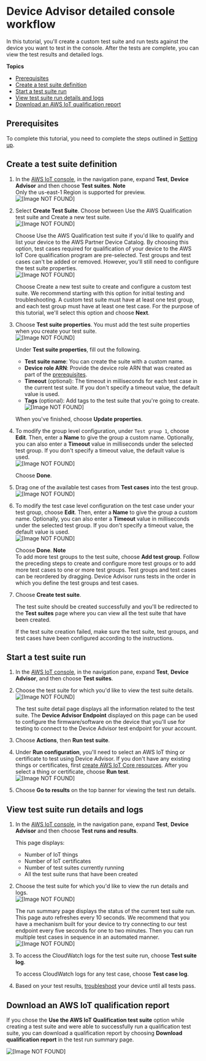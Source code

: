 # Device Advisor detailed console workflow<a name="device-advisor-console-tutorial"></a>

In this tutorial, you'll create a custom test suite and run tests against the device you want to test in the console\. After the tests are complete, you can view the test results and detailed logs\.

**Topics**
+ [Prerequisites](#da-detailed-prereqs)
+ [Create a test suite definition](#device-advisor-console-create-suite)
+ [Start a test suite run](#device-advisor-console-run-test-suite)
+ [View test suite run details and logs](#device-advisor-console-view-logs)
+ [Download an AWS IoT qualification report](#device-advisor-console-qualification-report)

## Prerequisites<a name="da-detailed-prereqs"></a>

To complete this tutorial, you need to complete the steps outlined in [Setting up](device-advisor-setting-up.md)\.

## Create a test suite definition<a name="device-advisor-console-create-suite"></a>

1. In the [AWS IoT console](https://console.aws.amazon.com/iot), in the navigation pane, expand **Test**, **Device Advisor** and then choose **Test suites**\.
**Note**  
Only the us\-east\-1 Region is supported for preview\.  
![\[Image NOT FOUND\]](http://docs.aws.amazon.com/iot/latest/developerguide/images/da-testsuite.png)

1. Select **Create Test Suite**\. Choose between Use the AWS Qualification test suite and Create a new test suite\.  
![\[Image NOT FOUND\]](http://docs.aws.amazon.com/iot/latest/developerguide/images/da-create-test-suite.png)

   Choose Use the AWS Qualification test suite if you'd like to qualify and list your device to the AWS Partner Device Catalog\. By choosing this option, test cases required for qualification of your device to the AWS IoT Core qualification program are pre\-selected\. Test groups and test cases can't be added or removed\. However, you'll still need to configure the test suite properties\.  
![\[Image NOT FOUND\]](http://docs.aws.amazon.com/iot/latest/developerguide/images/da-core-test-suite.png)

   Choose Create a new test suite to create and configure a custom test suite\. We recommend starting with this option for initial testing and troubleshooting\. A custom test suite must have at least one test group, and each test group must have at least one test case\. For the purpose of this tutorial, we'll select this option and choose **Next**\.

1. Choose **Test suite properties**\. You must add the test suite properties when you create your test suite\.  
![\[Image NOT FOUND\]](http://docs.aws.amazon.com/iot/latest/developerguide/images/da-test-suite-properties.png)

   Under **Test suite properties**, fill out the following\.
   + **Test suite name**: You can create the suite with a custom name\.
   + **Device role ARN**: Provide the device role ARN that was created as part of the [prerequisites](device-advisor-setting-up.md)\.
   + **Timeout** \(optional\): The timeout in milliseconds for each test case in the current test suite\. If you don't specify a timeout value, the default value is used\.
   + **Tags** \(optional\): Add tags to the test suite that you're going to create\.  
![\[Image NOT FOUND\]](http://docs.aws.amazon.com/iot/latest/developerguide/images/da-test-suite-properties-panel.png)

   When you've finished, choose **Update properties**\.

1. To modify the group level configuration, under `Test group 1`, choose **Edit**\. Then, enter a **Name** to give the group a custom name\. Optionally, you can also enter a **Timeout** value in milliseconds under the selected test group\. If you don't specify a timeout value, the default value is used\.  
![\[Image NOT FOUND\]](http://docs.aws.amazon.com/iot/latest/developerguide/images/da-edit-test-group.png)

   Choose **Done**\.

1. Drag one of the available test cases from **Test cases** into the test group\.  
![\[Image NOT FOUND\]](http://docs.aws.amazon.com/iot/latest/developerguide/images/da-drag-test-cases.png)

1. To modify the test case level configuration on the test case under your test group, choose **Edit**\. Then, enter a **Name** to give the group a custom name\. Optionally, you can also enter a **Timeout** value in milliseconds under the selected test group\. If you don't specify a timeout value, the default value is used\.  
![\[Image NOT FOUND\]](http://docs.aws.amazon.com/iot/latest/developerguide/images/da-edit-test-case.png)

   Choose **Done**\.
**Note**  
To add more test groups to the test suite, choose **Add test group**\. Follow the preceding steps to create and configure more test groups or to add more test cases to one or more test groups\. Test groups and test cases can be reordered by dragging\. Device Advisor runs tests in the order in which you define the test groups and test cases\.

1. Choose **Create test suite**\.

   The test suite should be created successfully and you'll be redirected to the **Test suites** page where you can view all the test suite that have been created\.

   If the test suite creation failed, make sure the test suite, test groups, and test cases have been configured according to the instructions\.

## Start a test suite run<a name="device-advisor-console-run-test-suite"></a>

1. In the [AWS IoT console](https://console.aws.amazon.com/iot), in the navigation pane, expand **Test**, **Device Advisor**, and then choose **Test suites**\.

1. Choose the test suite for which you'd like to view the test suite details\.  
![\[Image NOT FOUND\]](http://docs.aws.amazon.com/iot/latest/developerguide/images/da-test-suites.png)

   The test suite detail page displays all the information related to the test suite\. The **Device Advisor Endpoint** displayed on this page can be used to configure the firmware/software on the device that you'll use for testing to connect to the Device Advisor test endpoint for your account\.

1. Choose **Actions**, then **Run test suite**\.

1. Under **Run configuration**, you'll need to select an AWS IoT thing or certificate to test using Device Advisor\. If you don't have any existing things or certificates, first [create AWS IoT Core resources](device-advisor-setting-up.md)\. After you select a thing or certificate, choose **Run test**\.  
![\[Image NOT FOUND\]](http://docs.aws.amazon.com/iot/latest/developerguide/images/da-choose-thing-certificate.png)

1. Choose **Go to results** on the top banner for viewing the test run details\.

## View test suite run details and logs<a name="device-advisor-console-view-logs"></a>

1. In the [AWS IoT console](https://console.aws.amazon.com/iot), in the navigation pane, expand **Test**, **Device Advisor** and then choose **Test runs and results**\.

   This page displays:
   + Number of IoT things
   + Number of IoT certificates
   + Number of test suites currently running
   + All the test suite runs that have been created

1. Choose the test suite for which you'd like to view the run details and logs\.  
![\[Image NOT FOUND\]](http://docs.aws.amazon.com/iot/latest/developerguide/images/da-test-suite-run.png)

   The run summary page displays the status of the current test suite run\. This page auto refreshes every 10 seconds\. We recommend that you have a mechanism built for your device to try connecting to our test endpoint every five seconds for one to two minutes\. Then you can run multiple test cases in sequence in an automated manner\.  
![\[Image NOT FOUND\]](http://docs.aws.amazon.com/iot/latest/developerguide/images/da-run-summary.png)

1. To access the CloudWatch logs for the test suite run, choose **Test suite log**\.

   To access CloudWatch logs for any test case, choose **Test case log**\.

1. Based on your test results, [troubleshoot](https://docs.aws.amazon.com/iot/latest/developerguide/iot_troubleshooting.html#device-advisor-troubleshooting) your device until all tests pass\.

## Download an AWS IoT qualification report<a name="device-advisor-console-qualification-report"></a>

If you chose the **Use the AWS IoT Qualification test suite** option while creating a test suite and were able to successfully run a qualification test suite, you can download a qualification report by choosing **Download qualification report** in the test run summary page\.

![\[Image NOT FOUND\]](http://docs.aws.amazon.com/iot/latest/developerguide/images/da-qualification-report.png)